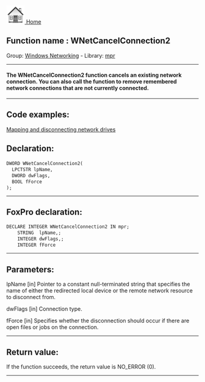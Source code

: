 [<img src="../../images/home.png"> Home ](https://github.com/VFPX/Win32API)  

## Function name : WNetCancelConnection2
Group: [Windows Networking](../../functions_group.md#Windows_Networking)  -  Library: [mpr](../../libraries.md#mpr)  
***  


#### The WNetCancelConnection2 function cancels an existing network connection. You can also call the function to remove remembered network connections that are not currently connected.
***  


## Code examples:
[Mapping and disconnecting network drives](../../samples/sample_387.md)  

## Declaration:
```foxpro  
DWORD WNetCancelConnection2(
  LPCTSTR lpName,
  DWORD dwFlags,
  BOOL fForce
);  
```  
***  


## FoxPro declaration:
```foxpro  
DECLARE INTEGER WNetCancelConnection2 IN mpr;
	STRING  lpName,;
	INTEGER dwFlags,;
	INTEGER fForce  
```  
***  


## Parameters:
lpName 
[in] Pointer to a constant null-terminated string that specifies the name of either the redirected local device or the remote network resource to disconnect from.

dwFlags 
[in] Connection type. 

fForce 
[in] Specifies whether the disconnection should occur if there are open files or jobs on the connection.  
***  


## Return value:
If the function succeeds, the return value is NO_ERROR (0).  
***  


